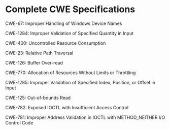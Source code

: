 

# Complete CWE Specifications

CWE-67: Improper Handling of Windows Device Names

CWE-1284: Improper Validation of Specified Quantity in Input

CWE-400: Uncontrolled Resource Consumption

CWE-23: Relative Path Traversal

CWE-126: Buffer Over-read

CWE-770: Allocation of Resources Without Limits or Throttling

CWE-1285: Improper Validation of Specified Index, Position, or Offset in Input

CWE-125: Out-of-bounds Read

CWE-782: Exposed IOCTL with Insufficient Access Control

CWE-781: Improper Address Validation in IOCTL with METHOD_NEITHER I/O Control Code